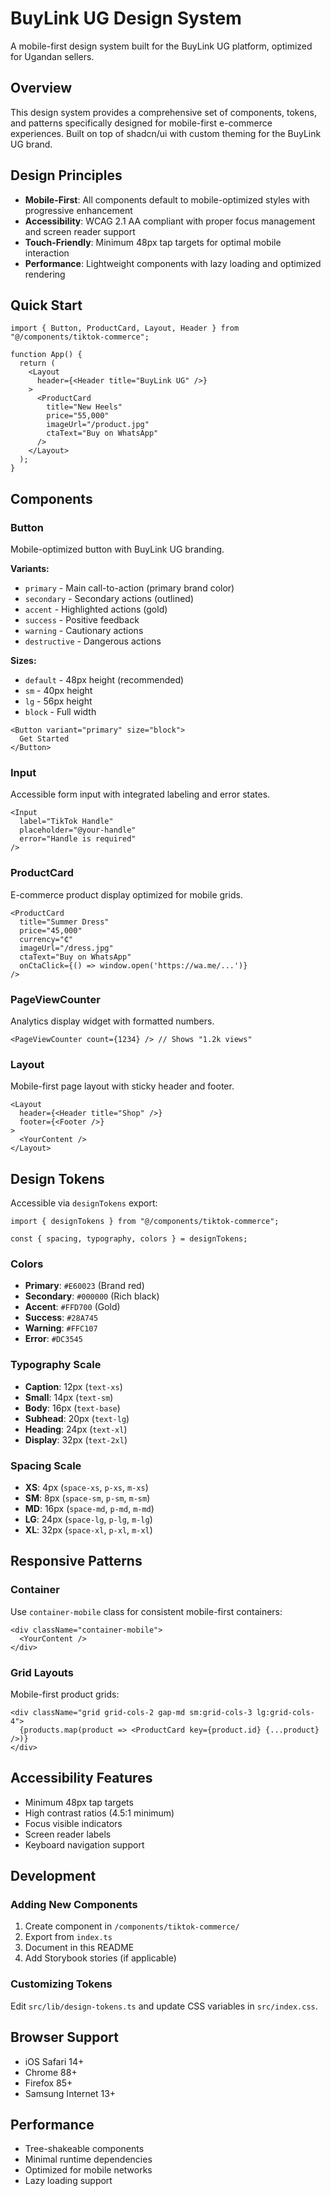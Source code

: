 
# BuyLink UG Design System

A mobile-first design system built for the BuyLink UG platform, optimized for Ugandan sellers.

## Overview

This design system provides a comprehensive set of components, tokens, and patterns specifically designed for mobile-first e-commerce experiences. Built on top of shadcn/ui with custom theming for the BuyLink UG brand.

## Design Principles

- **Mobile-First**: All components default to mobile-optimized styles with progressive enhancement
- **Accessibility**: WCAG 2.1 AA compliant with proper focus management and screen reader support
- **Touch-Friendly**: Minimum 48px tap targets for optimal mobile interaction
- **Performance**: Lightweight components with lazy loading and optimized rendering

## Quick Start

```tsx
import { Button, ProductCard, Layout, Header } from "@/components/tiktok-commerce";

function App() {
  return (
    <Layout
      header={<Header title="BuyLink UG" />}
    >
      <ProductCard
        title="New Heels"
        price="55,000"
        imageUrl="/product.jpg"
        ctaText="Buy on WhatsApp"
      />
    </Layout>
  );
}
```

## Components

### Button
Mobile-optimized button with BuyLink UG branding.

**Variants:**
- `primary` - Main call-to-action (primary brand color)
- `secondary` - Secondary actions (outlined)
- `accent` - Highlighted actions (gold)
- `success` - Positive feedback
- `warning` - Cautionary actions
- `destructive` - Dangerous actions

**Sizes:**
- `default` - 48px height (recommended)
- `sm` - 40px height
- `lg` - 56px height
- `block` - Full width

```tsx
<Button variant="primary" size="block">
  Get Started
</Button>
```

### Input
Accessible form input with integrated labeling and error states.

```tsx
<Input
  label="TikTok Handle"
  placeholder="@your-handle"
  error="Handle is required"
/>
```

### ProductCard
E-commerce product display optimized for mobile grids.

```tsx
<ProductCard
  title="Summer Dress"
  price="45,000"
  currency="₵"
  imageUrl="/dress.jpg"
  ctaText="Buy on WhatsApp"
  onCtaClick={() => window.open('https://wa.me/...')}
/>
```

### PageViewCounter
Analytics display widget with formatted numbers.

```tsx
<PageViewCounter count={1234} /> // Shows "1.2k views"
```

### Layout
Mobile-first page layout with sticky header and footer.

```tsx
<Layout
  header={<Header title="Shop" />}
  footer={<Footer />}
>
  <YourContent />
</Layout>
```

## Design Tokens

Accessible via `designTokens` export:

```tsx
import { designTokens } from "@/components/tiktok-commerce";

const { spacing, typography, colors } = designTokens;
```

### Colors
- **Primary**: `#E60023` (Brand red)
- **Secondary**: `#000000` (Rich black)
- **Accent**: `#FFD700` (Gold)
- **Success**: `#28A745`
- **Warning**: `#FFC107`
- **Error**: `#DC3545`

### Typography Scale
- **Caption**: 12px (`text-xs`)
- **Small**: 14px (`text-sm`)
- **Body**: 16px (`text-base`)
- **Subhead**: 20px (`text-lg`)
- **Heading**: 24px (`text-xl`)
- **Display**: 32px (`text-2xl`)

### Spacing Scale
- **XS**: 4px (`space-xs`, `p-xs`, `m-xs`)
- **SM**: 8px (`space-sm`, `p-sm`, `m-sm`)
- **MD**: 16px (`space-md`, `p-md`, `m-md`)
- **LG**: 24px (`space-lg`, `p-lg`, `m-lg`)
- **XL**: 32px (`space-xl`, `p-xl`, `m-xl`)

## Responsive Patterns

### Container
Use `container-mobile` class for consistent mobile-first containers:

```tsx
<div className="container-mobile">
  <YourContent />
</div>
```

### Grid Layouts
Mobile-first product grids:

```tsx
<div className="grid grid-cols-2 gap-md sm:grid-cols-3 lg:grid-cols-4">
  {products.map(product => <ProductCard key={product.id} {...product} />)}
</div>
```

## Accessibility Features

- Minimum 48px tap targets
- High contrast ratios (4.5:1 minimum)
- Focus visible indicators
- Screen reader labels
- Keyboard navigation support

## Development

### Adding New Components
1. Create component in `/components/tiktok-commerce/`
2. Export from `index.ts`
3. Document in this README
4. Add Storybook stories (if applicable)

### Customizing Tokens
Edit `src/lib/design-tokens.ts` and update CSS variables in `src/index.css`.

## Browser Support

- iOS Safari 14+
- Chrome 88+
- Firefox 85+
- Samsung Internet 13+

## Performance

- Tree-shakeable components
- Minimal runtime dependencies
- Optimized for mobile networks
- Lazy loading support

